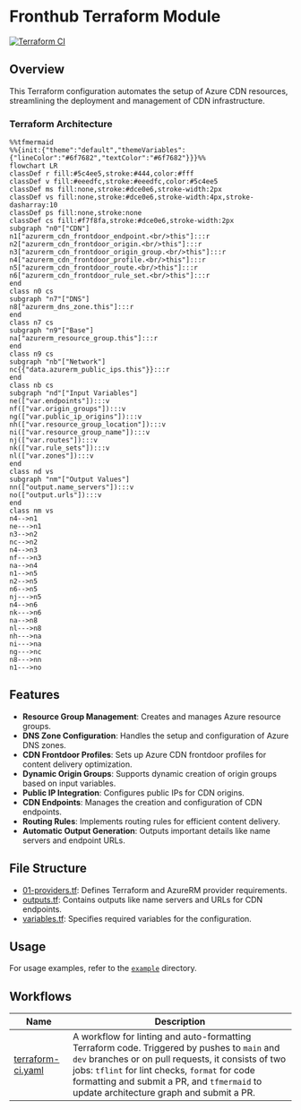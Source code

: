 # Fronthub Terraform Module

[![Terraform CI](https://github.com/PashmakGuru/terraform-azure-front-hub/actions/workflows/terraform-ci.yaml/badge.svg)](https://github.com/PashmakGuru/terraform-azure-front-hub/actions/workflows/terraform-ci.yaml)

## Overview
This Terraform configuration automates the setup of Azure CDN resources, streamlining the deployment and management of CDN infrastructure.

### Terraform Architecture
```mermaid
%%tfmermaid
%%{init:{"theme":"default","themeVariables":{"lineColor":"#6f7682","textColor":"#6f7682"}}}%%
flowchart LR
classDef r fill:#5c4ee5,stroke:#444,color:#fff
classDef v fill:#eeedfc,stroke:#eeedfc,color:#5c4ee5
classDef ms fill:none,stroke:#dce0e6,stroke-width:2px
classDef vs fill:none,stroke:#dce0e6,stroke-width:4px,stroke-dasharray:10
classDef ps fill:none,stroke:none
classDef cs fill:#f7f8fa,stroke:#dce0e6,stroke-width:2px
subgraph "n0"["CDN"]
n1["azurerm_cdn_frontdoor_endpoint.<br/>this"]:::r
n2["azurerm_cdn_frontdoor_origin.<br/>this"]:::r
n3["azurerm_cdn_frontdoor_origin_group.<br/>this"]:::r
n4["azurerm_cdn_frontdoor_profile.<br/>this"]:::r
n5["azurerm_cdn_frontdoor_route.<br/>this"]:::r
n6["azurerm_cdn_frontdoor_rule_set.<br/>this"]:::r
end
class n0 cs
subgraph "n7"["DNS"]
n8["azurerm_dns_zone.this"]:::r
end
class n7 cs
subgraph "n9"["Base"]
na["azurerm_resource_group.this"]:::r
end
class n9 cs
subgraph "nb"["Network"]
nc{{"data.azurerm_public_ips.this"}}:::r
end
class nb cs
subgraph "nd"["Input Variables"]
ne(["var.endpoints"]):::v
nf(["var.origin_groups"]):::v
ng(["var.public_ip_origins"]):::v
nh(["var.resource_group_location"]):::v
ni(["var.resource_group_name"]):::v
nj(["var.routes"]):::v
nk(["var.rule_sets"]):::v
nl(["var.zones"]):::v
end
class nd vs
subgraph "nm"["Output Values"]
nn(["output.name_servers"]):::v
no(["output.urls"]):::v
end
class nm vs
n4-->n1
ne--->n1
n3-->n2
nc-->n2
n4-->n3
nf--->n3
na-->n4
n1-->n5
n2-->n5
n6-->n5
nj--->n5
n4-->n6
nk--->n6
na-->n8
nl--->n8
nh--->na
ni--->na
ng--->nc
n8--->nn
n1--->no
```

## Features
- **Resource Group Management**: Creates and manages Azure resource groups.
- **DNS Zone Configuration**: Handles the setup and configuration of Azure DNS zones.
- **CDN Frontdoor Profiles**: Sets up Azure CDN frontdoor profiles for content delivery optimization.
- **Dynamic Origin Groups**: Supports dynamic creation of origin groups based on input variables.
- **Public IP Integration**: Configures public IPs for CDN origins.
- **CDN Endpoints**: Manages the creation and configuration of CDN endpoints.
- **Routing Rules**: Implements routing rules for efficient content delivery.
- **Automatic Output Generation**: Outputs important details like name servers and endpoint URLs.

## File Structure
- [01-providers.tf](./01-providers.tf): Defines Terraform and AzureRM provider requirements.
- [outputs.tf](./outputs.tf): Contains outputs like name servers and URLs for CDN endpoints.
- [variables.tf](./variables.tf): Specifies required variables for the configuration.

## Usage
For usage examples, refer to the [`example`](./example) directory.

## Workflows
| Name | Description |
|---|---|
| [terraform-ci.yaml](.github/workflows/terraform-ci.yaml) | A workflow for linting and auto-formatting Terraform code. Triggered by pushes to  `main` and `dev` branches or on pull requests, it consists of two jobs: `tflint` for lint checks, `format` for code formatting and submit a PR, and `tfmermaid` to update architecture graph and submit a PR. |
